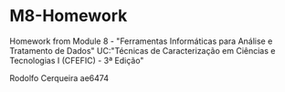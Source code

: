 # M8-Homework

Homework from Module 8 - "Ferramentas Informáticas para Análise e Tratamento de Dados"
UC:"Técnicas de Caracterização em Ciências e Tecnologias I (CFEFIC) - 3ª Edição"

Rodolfo Cerqueira ae6474
